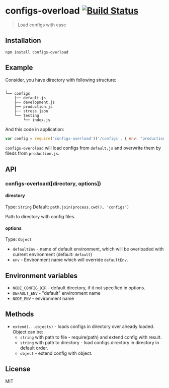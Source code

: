 # configs-overload [![Build Status](https://travis-ci.org/floatdrop/configs-overload.png?branch=master)](https://travis-ci.org/floatdrop/configs-overload)
> Load configs with ease

## Installation

`npm install configs-overload`

## Example

Consider, you have directory with following structure:

```
.
└── configs
    ├── default.js
    ├── development.js
    ├── production.js
    ├── stress.json
    └── testing
        └── index.js
```

And this code in application:

```js
var config = require('configs-overload')('/configs', { env: 'production' });
```

`configs-overoload` will load configs from `default.js` and overwrite them by fileds from `production.js`.

## API

### configs-overload([directory, options])

#### directory

Type: `String` Default: `path.join(process.cwd(), 'configs')`

Path to directory with config files.

#### options

Type: `Object`

 * `defaultEnv` - name of default environment, which will be overloaded with current environment (default: `default`)
 * `env` - Environment name which will override `defaultEnv`.

## Environment variables

 * `NODE_CONFIG_DIR` - default directory, if it not specified in options.
 * `DEFAULT_ENV` - "default" environment name
 * `NODE_ENV` - environment name

## Methods

* `extend(...objects)` - loads configs in directory over already loaded. Object can be:
    * `string` with path to file - require(path) and extend config with result.
    * `string` with path to directory - load configs directory in directory in default order.
    * `object` - extend config with object.

## License

MIT

